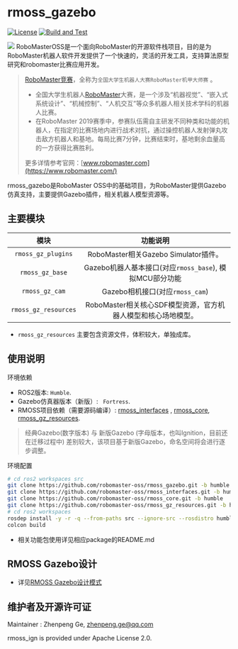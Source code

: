 # rmoss_gazebo

[![License](https://img.shields.io/badge/License-Apache%202.0-blue.svg)](https://opensource.org/licenses/Apache-2.0)
[![Build and Test](https://github.com/robomaster-oss/rmoss_gazebo/actions/workflows/ci.yml/badge.svg?branch=humble)](https://github.com/robomaster-oss/rmoss_gazebo/actions/workflows/ci.yml)

![](rmoss_bg.png)
RoboMasterOSS是一个面向RoboMaster的开源软件栈项目，目的是为RoboMaster机器人软件开发提供了一个快速的，灵活的开发工具，支持算法原型研究和robomaster比赛应用开发。

> [RoboMaster竞赛](https://www.robomaster.com/)，全称为`全国大学生机器人大赛RoboMaster机甲大师赛` 。
>
> - 全国大学生机器人[RoboMaster](https://www.robomaster.com/)大赛，是一个涉及“机器视觉”、“嵌入式系统设计”、“机械控制”、“人机交互”等众多机器人相关技术学科的机器人比赛。
> - 在RoboMaster 2019赛季中，参赛队伍需自主研发不同种类和功能的机器人，在指定的比赛场地内进行战术对抗，通过操控机器人发射弹丸攻击敌方机器人和基地。每局比赛7分钟，比赛结束时，基地剩余血量高的一方获得比赛胜利。
>
> 更多详情参考官网：[www.robomaster.com](https://www.robomaster.com/)

rmoss_gazebo是RoboMaster OSS中的基础项目，为RoboMaster提供Gazebo仿真支持，主要提供Gazebo插件，相关机器人模型资源等。

## 主要模块

|            模块             |                           功能说明                           |
| :-------------------------: | :----------------------------------------------------------: |
|     `rmoss_gz_plugins`     |        RoboMaster相关Gazebo Simulator插件。                  |
|      `rmoss_gz_base`       | Gazebo机器人基本接口(对应`rmoss_base`), 模拟MCU部分功能       |
|      `rmoss_gz_cam`        | Gazebo相机接口(对应`rmoss_cam`)                              |
|    `rmoss_gz_resources`    | RoboMaster相关核心SDF模型资源，官方机器人模型和核心场地模型。 |

* `rmoss_gz_resources` 主要包含资源文件，体积较大，单独成库。

## 使用说明

环境依赖

* ROS2版本: `Humble`.
* Gazebo仿真器版本（新版）: ` Fortress`.
* RMOSS项目依赖（需要源码编译）: [rmoss_interfaces](https://github.com/robomaster-oss/rmoss_interfaces) , [rmoss_core](https://github.com/robomaster-oss/rmoss_core), [rmoss_gz_resources](https://github.com/robomaster-oss/rmoss_gz_resources.git).

> 经典Gazebo(数字版本) 与 新版Gazebo (字母版本，也叫Ignition，目前还在迁移过程中)  差别较大，该项目基于新版Gazebo，命名空间将会进行逐步调整。

环境配置

```bash
# cd ros2 workspaces src
git clone https://github.com/robomaster-oss/rmoss_gazebo.git -b humble
git clone https://github.com/robomaster-oss/rmoss_interfaces.git -b humble
git clone https://github.com/robomaster-oss/rmoss_core.git -b humble
git clone https://github.com/robomaster-oss/rmoss_gz_resources.git -b humble --depth=1
# cd ros2 workspaces
rosdep install -y -r -q --from-paths src --ignore-src --rosdistro humble
colcon build
```

* 相关功能包使用详见相应package的README.md

## RMOSS Gazebo设计

* 详见[RMOSS Gazebo设计模式](https://robomaster-oss.github.io/rmoss_tutorials/#/design/rmoss_gz_design)

## 维护者及开源许可证

Maintainer : Zhenpeng Ge,  zhenpeng.ge@qq.com

rmoss_ign is provided under Apache License 2.0.

